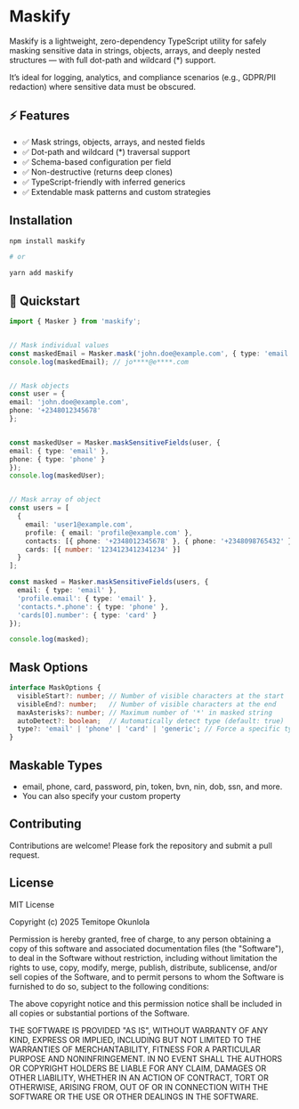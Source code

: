 # Maskify

Maskify is a lightweight, zero-dependency TypeScript utility for safely masking sensitive data in strings, objects, arrays, and deeply nested structures — with full dot-path and wildcard (*) support. 

It’s ideal for logging, analytics, and compliance scenarios (e.g., GDPR/PII redaction) where sensitive data must be obscured.


## ⚡️ Features
- ✅ Mask strings, objects, arrays, and nested fields
- ✅ Dot-path and wildcard (*) traversal support
- ✅ Schema-based configuration per field
- ✅ Non-destructive (returns deep clones)
- ✅ TypeScript-friendly with inferred generics
- ✅ Extendable mask patterns and custom strategies


## Installation

```bash
npm install maskify

# or 

yarn add maskify
```


## 🚀 Quickstart


```ts
import { Masker } from 'maskify';


// Mask individual values
const maskedEmail = Masker.mask('john.doe@example.com', { type: 'email' });
console.log(maskedEmail); // jo****@e****.com


// Mask objects
const user = {
email: 'john.doe@example.com',
phone: '+2348012345678'
};


const maskedUser = Masker.maskSensitiveFields(user, {
email: { type: 'email' },
phone: { type: 'phone' }
});
console.log(maskedUser);


// Mask array of object
const users = [
  {
    email: 'user1@example.com',
    profile: { email: 'profile@example.com' },
    contacts: [{ phone: '+2348012345678' }, { phone: '+2348098765432' }],
    cards: [{ number: '1234123412341234' }]
  }
];

const masked = Masker.maskSensitiveFields(users, {
  email: { type: 'email' },
  'profile.email': { type: 'email' },
  'contacts.*.phone': { type: 'phone' },
  'cards[0].number': { type: 'card' }
});

console.log(masked);

```


## Mask Options

```ts
interface MaskOptions {
  visibleStart?: number; // Number of visible characters at the start
  visibleEnd?: number;   // Number of visible characters at the end
  maxAsterisks?: number; // Maximum number of '*' in masked string
  autoDetect?: boolean;  // Automatically detect type (default: true)
  type?: 'email' | 'phone' | 'card' | 'generic'; // Force a specific type
}

```

## Maskable Types
- email, phone, card, password, pin, token, bvn, nin, dob, ssn, and more.
- You can also specify your custom property



## Contributing
Contributions are welcome! Please fork the repository and submit a pull request.


## License
MIT License

Copyright (c) 2025 Temitope Okunlola

Permission is hereby granted, free of charge, to any person obtaining a copy
of this software and associated documentation files (the "Software"), to deal
in the Software without restriction, including without limitation the rights
to use, copy, modify, merge, publish, distribute, sublicense, and/or sell
copies of the Software, and to permit persons to whom the Software is
furnished to do so, subject to the following conditions:


The above copyright notice and this permission notice shall be included in all
copies or substantial portions of the Software.


THE SOFTWARE IS PROVIDED "AS IS", WITHOUT WARRANTY OF ANY KIND, EXPRESS OR
IMPLIED, INCLUDING BUT NOT LIMITED TO THE WARRANTIES OF MERCHANTABILITY,
FITNESS FOR A PARTICULAR PURPOSE AND NONINFRINGEMENT. IN NO EVENT SHALL THE
AUTHORS OR COPYRIGHT HOLDERS BE LIABLE FOR ANY CLAIM, DAMAGES OR OTHER
LIABILITY, WHETHER IN AN ACTION OF CONTRACT, TORT OR OTHERWISE, ARISING FROM,
OUT OF OR IN CONNECTION WITH THE SOFTWARE OR THE USE OR OTHER DEALINGS IN THE
SOFTWARE.